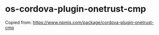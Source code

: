 # os-cordova-plugin-onetrust-cmp
Copied from: https://www.npmjs.com/package/cordova-plugin-onetrust-cmp

